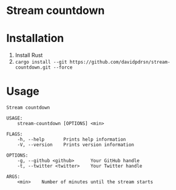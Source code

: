 # Stream countdown

# Installation

1. Install Rust
2. `cargo install --git https://github.com/davidpdrsn/stream-countdown.git --force`

# Usage

```
Stream countdown

USAGE:
    stream-countdown [OPTIONS] <min>

FLAGS:
    -h, --help       Prints help information
    -V, --version    Prints version information

OPTIONS:
    -g, --github <github>      Your GitHub handle
    -t, --twitter <twitter>    Your Twitter handle

ARGS:
    <min>    Number of minutes until the stream starts

```

